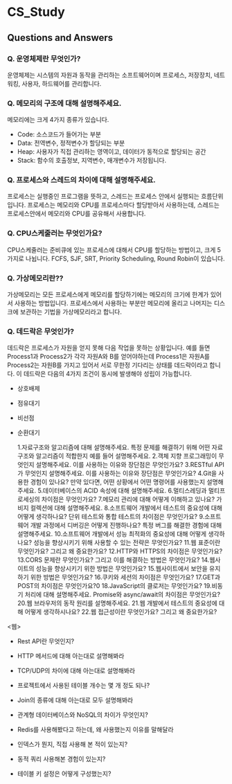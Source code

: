 # CS_Study

## Questions and Answers

### Q. 운영체제란 무엇인가?

운영체제는 시스템의 자원과 동작을 관리하는 소프트웨어이며 프로세스, 저장장치, 네트워킹, 사용자, 하드웨어를 관리합니다.

### Q. 메모리의 구조에 대해 설명해주세요.

메모리에는 크게 4가지 종류가 있습니다.

-   Code: 소스코드가 들어가는 부분
-   Data: 전역변수, 정적변수가 할당되는 부분
-   Heap: 사용자가 직접 관리하는 영역이고, 데이터가 동적으로 할당되는 공간
-   Stack: 함수의 호출정보, 지역변수, 매개변수가 저장됩니다.

### Q. 프로세스와 스레드의 차이에 대해 설명해주세요.

프로세스는 실행중인 프로그램을 뜻하고, 스레드는 프로세스 안에서 실행되는 흐름단위입니다. 프로세스는 메모리와 CPU를 프로세스마다 할당받아서 사용하는데, 스레드는 프로세스안에서 메모리와 CPU를 공유해서 사용합니다.

### Q. CPU스케줄러는 무엇인가요?

CPU스케줄러는 준비큐에 있는 프로세스에 대해서 CPU를 할당하는 방법이고, 크게 5가지로 나뉩니다. FCFS, SJF, SRT, Priority Scheduling, Round Robin이 있습니다.

### Q. 가상메모리란??

가상메모리는 모든 프로세스에게 메모리를 할당하기에는 메모리의 크기에 한계가 있어서 사용하는 방법입니다. 프로세스에서 사용하는 부분만 메모리에 올리고 나머지는 디스크에 보관하는 기법을 가상메모리라고 합니다.

### Q. 데드락은 무엇인가?

데드락은 프로세스가 자원을 얻지 못해 다음 작업을 못하는 상황입니다. 예를 들면 Process1과 Process2가 각각 자원A와 B를 얻어야하는데 Process1은 자원A를 Process2는 자원B를 가지고 있어서 서로 무한정 기다리는 상태를 데드락이라고 합니다. 이 데드락은 다음의 4가지 조건이 동시에 발생해야 성립이 가능합니다.

-   상호배제
-   점유대기
-   비선점
-   순환대기

    1.자료구조와 알고리즘에 대해 설명해주세요. 특정 문제를 해결하기 위해 어떤 자료구조와 알고리즘이 적합한지 예를 들어 설명해주세요. 2.객체 지향 프로그래밍이 무엇인지 설명해주세요. 이를 사용하는 이유와 장단점은 무엇인가요?
    3.RESTful API가 무엇인지 설명해주세요. 이를 사용하는 이유와 장단점은 무엇인가요?
    4.Git을 사용한 경험이 있나요? 만약 있다면, 어떤 상황에서 어떤 명령어를 사용했는지 설명해주세요. 5.데이터베이스의 ACID 속성에 대해 설명해주세요. 6.멀티스레딩과 멀티프로세싱의 차이점은 무엇인가요? 7.메모리 관리에 대해 어떻게 이해하고 있나요? 가비지 컬렉션에 대해 설명해주세요. 8.소프트웨어 개발에서 테스트의 중요성에 대해 어떻게 생각하나요? 단위 테스트와 통합 테스트의 차이점은 무엇인가요? 9.소프트웨어 개발 과정에서 디버깅은 어떻게 진행하나요? 특정 버그를 해결한 경험에 대해 설명해주세요. 10.소프트웨어 개발에서 성능 최적화의 중요성에 대해 어떻게 생각하나요? 성능을 향상시키기 위해 사용할 수 있는 전략은 무엇인가요? 11.웹 표준이란 무엇인가요? 그리고 왜 중요한가요?
    12.HTTP와 HTTPS의 차이점은 무엇인가요?
    13.CORS 문제란 무엇인가요? 그리고 이를 해결하는 방법은 무엇인가요? 14.웹사이트의 성능을 향상시키기 위한 방법은 무엇인가요? 15.웹사이트에서 보안을 유지하기 위한 방법은 무엇인가요? 16.쿠키와 세션의 차이점은 무엇인가요?
    17.GET과 POST의 차이점은 무엇인가요?0
    18.JavaScript의 클로저는 무엇인가요? 19.비동기 처리에 대해 설명해주세요. Promise와 async/await의 차이점은 무엇인가요? 20.웹 브라우저의 동작 원리를 설명해주세요. 21.웹 개발에서 테스트의 중요성에 대해 어떻게 생각하시나요? 22.웹 접근성이란 무엇인가요? 그리고 왜 중요한가요?

<웹>

-   Rest API란 무엇인지?

-   HTTP 메서드에 대해 아는대로 설명해봐라

-   TCP/UDP의 차이에 대해 아는대로 설명해봐라
    <DB>

-   프로젝트에서 사용된 테이블 개수는 몇 개 정도 되나?

-   Join의 종류에 대해 아는대로 모두 설명해봐라

-   관계형 데이터베이스와 NoSQL의 차이가 무엇인지?

-   Redis를 사용해봤다고 하는데, 왜 사용했는지 이유를 말해달라

-   인덱스가 뭔지, 직접 사용해 본 적이 있는지?

-   동적 쿼리 사용해본 경험이 있는지?

-   테이블 키 설정은 어떻게 구성했는지?
